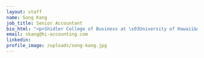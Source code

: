 ```yaml
---
layout: staff
name: Song Kang
job_title: Senior Accountant
bio_html: "<p>Shidler College of Business at \x03University of Hawaii&mdash;Manoa<br />9 years experience</p>"
email: skang@hi-accounting.com
linkedin:
profile_image: /uploads/song-kang.jpg
---
```



